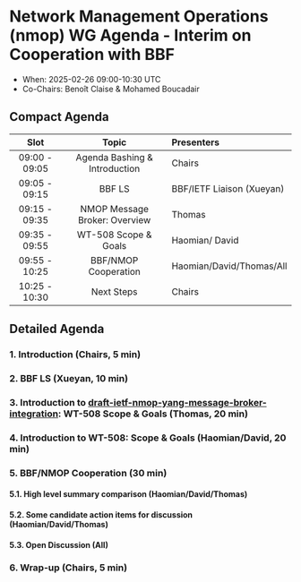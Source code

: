 # Network Management Operations (nmop) WG Agenda - Interim on Cooperation with BBF

* When: 2025-02-26 09:00-10:30 UTC
* Co-Chairs: Benoît Claise & Mohamed Boucadair

## Compact Agenda

| Slot          | Topic                                | Presenters               |
|:-------------:|:------------------------------------:|:-------------------------|
| 09:00 - 09:05 | Agenda Bashing & Introduction        | Chairs                   |
| 09:05 - 09:15 | BBF LS                               | BBF/IETF Liaison (Xueyan)|
| 09:15 - 09:35 | NMOP Message Broker: Overview        | Thomas                   |
| 09:35 - 09:55 | WT-508 Scope & Goals                 | Haomian/ David           |
| 09:55 - 10:25 | BBF/NMOP Cooperation                 | Haomian/David/Thomas/All |
| 10:25 - 10:30 | Next Steps                           | Chairs                   |

## Detailed Agenda

### 1. Introduction (Chairs, 5 min)

### 2. BBF LS (Xueyan, 10 min)

### 3. Introduction to [draft-ietf-nmop-yang-message-broker-integration](https://datatracker.ietf.org/doc/draft-ietf-nmop-yang-message-broker-integration/): WT-508 Scope & Goals (Thomas, 20 min)

### 4. Introduction to WT-508: Scope & Goals (Haomian/David, 20 min)

### 5. BBF/NMOP Cooperation (30 min)
####  5.1. High level summary comparison (Haomian/David/Thomas)
####  5.2. Some candidate action items for discussion (Haomian/David/Thomas)
####  5.3. Open Discussion (All)

### 6. Wrap-up (Chairs, 5 min)
